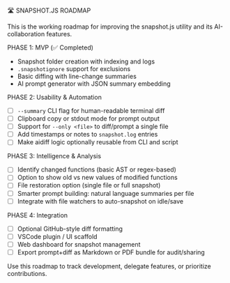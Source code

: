 🛣️ SNAPSHOT.JS ROADMAP

This is the working roadmap for improving the snapshot.js utility and its AI-collaboration features.

PHASE 1: MVP (✅ Completed)
- Snapshot folder creation with indexing and logs
- `.snapshotignore` support for exclusions
- Basic diffing with line-change summaries
- AI prompt generator with JSON summary embedding

PHASE 2: Usability & Automation
- [ ] `--summary` CLI flag for human-readable terminal diff
- [ ] Clipboard copy or stdout mode for prompt output
- [ ] Support for `--only <file>` to diff/prompt a single file
- [ ] Add timestamps or notes to `snapshot.log` entries
- [ ] Make aidiff logic optionally reusable from CLI and script

PHASE 3: Intelligence & Analysis
- [ ] Identify changed functions (basic AST or regex-based)
- [ ] Option to show old vs new values of modified functions
- [ ] File restoration option (single file or full snapshot)
- [ ] Smarter prompt building: natural language summaries per file
- [ ] Integrate with file watchers to auto-snapshot on idle/save

PHASE 4: Integration
- [ ] Optional GitHub-style diff formatting
- [ ] VSCode plugin / UI scaffold
- [ ] Web dashboard for snapshot management
- [ ] Export prompt+diff as Markdown or PDF bundle for audit/sharing

Use this roadmap to track development, delegate features, or prioritize contributions.
